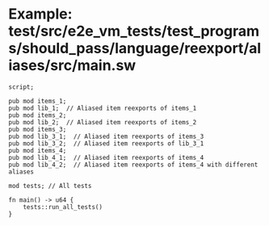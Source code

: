 # Example: test/src/e2e_vm_tests/test_programs/should_pass/language/reexport/aliases/src/main.sw

```sway
script;

pub mod items_1;
pub mod lib_1;  // Aliased item reexports of items_1
pub mod items_2;
pub mod lib_2;  // Aliased item reexports of items_2
pub mod items_3;
pub mod lib_3_1;  // Aliased item reexports of items_3
pub mod lib_3_2;  // Aliased item reexports of lib_3_1
pub mod items_4;
pub mod lib_4_1;  // Aliased item reexports of items_4
pub mod lib_4_2;  // Aliased item reexports of items_4 with different aliases

mod tests; // All tests

fn main() -> u64 {
    tests::run_all_tests()
}

```

